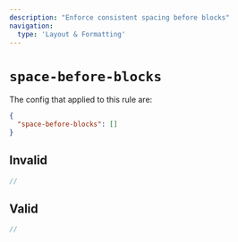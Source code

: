 ```yaml
---
description: "Enforce consistent spacing before blocks"
navigation:
  type: 'Layout & Formatting'
---
```


# `space-before-blocks`

The config that applied to this rule are:

```json
{
  "space-before-blocks": []
}
```

## Invalid

```js invalid
//
```

## Valid

```js valid
//
```
  